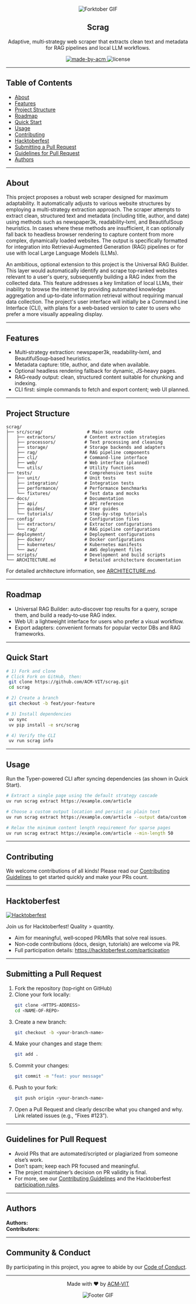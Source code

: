<div align="center">

![Forktober GIF](https://raw.githubusercontent.com/ACM-VIT/.github/master/profile/acm_gif_banner.gif)

<!-- Project Title -->
<h2>Scrag</h2>

<p>Adaptive, multi‑strategy web scraper that extracts clean text and metadata for RAG pipelines and local LLM workflows.</p>

<p>
  <a href="https://acmvit.in/" target="_blank">
    <img alt="made-by-acm" src="https://img.shields.io/badge/MADE%20BY-ACM%20VIT-orange?style=flat-square&logo=acm&link=acmvit.in" />
  </a>
  <img alt="license" src="https://img.shields.io/badge/License-MIT-green.svg?style=flat-square" />
</p>

</div>

---

## Table of Contents
- [About](#about)
- [Features](#features)
- [Project Structure](#project-structure)
- [Roadmap](#roadmap)
- [Quick Start](#quick-start)
- [Usage](#usage)
- [Contributing](#contributing)
- [Hacktoberfest](#hacktoberfest)
- [Submitting a Pull Request](#submitting-a-pull-request)
- [Guidelines for Pull Request](#guidelines-for-pull-request)
- [Authors](#authors)

---

## About
This project proposes a robust web scraper designed for maximum adaptability. It automatically adjusts to various website structures by employing a multi‑strategy extraction approach. The scraper attempts to extract clean, structured text and metadata (including title, author, and date) using methods such as newspaper3k, readability‑lxml, and BeautifulSoup heuristics. In cases where these methods are insufficient, it can optionally fall back to headless browser rendering to capture content from more complex, dynamically loaded websites. The output is specifically formatted for integration into Retrieval‑Augmented Generation (RAG) pipelines or for use with local Large Language Models (LLMs).

An ambitious, optional extension to this project is the Universal RAG Builder. This layer would automatically identify and scrape top‑ranked websites relevant to a user's query, subsequently building a RAG index from the collected data. This feature addresses a key limitation of local LLMs, their inability to browse the internet by providing automated knowledge aggregation and up‑to‑date information retrieval without requiring manual data collection. The project's user interface will initially be a Command Line Interface (CLI), with plans for a web‑based version to cater to users who prefer a more visually appealing display.

---

## Features
- Multi‑strategy extraction: newspaper3k, readability‑lxml, and BeautifulSoup‑based heuristics.  
- Metadata capture: title, author, and date when available.  
- Optional headless rendering fallback for dynamic, JS‑heavy pages.  
- RAG‑ready output: clean, structured content suitable for chunking and indexing.  
- CLI first: simple commands to fetch and export content; web UI planned.  

---

## Project Structure

```
scrag/
├── src/scrag/                 # Main source code
│   ├── extractors/           # Content extraction strategies
│   ├── processors/           # Text processing and cleaning
│   ├── storage/              # Storage backends and adapters
│   ├── rag/                  # RAG pipeline components
│   ├── cli/                  # Command-line interface
│   ├── web/                  # Web interface (planned)
│   └── utils/                # Utility functions
├── tests/                    # Comprehensive test suite
│   ├── unit/                 # Unit tests
│   ├── integration/          # Integration tests
│   ├── performance/          # Performance benchmarks
│   └── fixtures/             # Test data and mocks
├── docs/                     # Documentation
│   ├── api/                  # API reference
│   ├── guides/               # User guides
│   └── tutorials/            # Step-by-step tutorials
├── config/                   # Configuration files
│   ├── extractors/           # Extractor configurations
│   └── rag/                  # RAG pipeline configurations
├── deployment/               # Deployment configurations
│   ├── docker/               # Docker configurations
│   ├── kubernetes/           # Kubernetes manifests
│   └── aws/                  # AWS deployment files
├── scripts/                  # Development and build scripts
└── ARCHITECTURE.md           # Detailed architecture documentation
```

For detailed architecture information, see [ARCHITECTURE.md](ARCHITECTURE.md).

---

## Roadmap
- Universal RAG Builder: auto‑discover top results for a query, scrape them, and build a ready‑to‑use RAG index.  
- Web UI: a lightweight interface for users who prefer a visual workflow.  
- Export adapters: convenient formats for popular vector DBs and RAG frameworks.  

---

## Quick Start

```bash
# 1) Fork and clone
# Click Fork on GitHub, then:
 git clone https://github.com/ACM-VIT/scrag.git
 cd scrag

# 2) Create a branch
 git checkout -b feat/your-feature

# 3) Install dependencies
 uv sync
 uv pip install -e src/scrag

# 4) Verify the CLI
 uv run scrag info
```

---

## Usage
Run the Typer-powered CLI after syncing dependencies (as shown in Quick Start).

```sh
# Extract a single page using the default strategy cascade
uv run scrag extract https://example.com/article

# Choose a custom output location and persist as plain text
uv run scrag extract https://example.com/article --output data/custom --format txt

# Relax the minimum content length requirement for sparse pages
uv run scrag extract https://example.com/article --min-length 50
```

---

## Contributing
We welcome contributions of all kinds! Please read our [Contributing Guidelines](contributing.md) to get started quickly and make your PRs count.

---

## Hacktoberfest

<p>
   <a href="https://hacktoberfest.com/" target="_blank">
      <img alt="Hacktoberfest" src="https://img.shields.io/badge/Hacktoberfest-2025-indigo?style=flat-square" />
   </a>
</p>

Join us for Hacktoberfest! Quality > quantity.
- Aim for meaningful, well‑scoped PR/MRs that solve real issues.
- Non‑code contributions (docs, design, tutorials) are welcome via PR.
- Full participation details: https://hacktoberfest.com/participation

---

## Submitting a Pull Request

1. Fork the repository (top‑right on GitHub)
2. Clone your fork locally:
   ```bash
   git clone <HTTPS-ADDRESS>
   cd <NAME-OF-REPO>
   ```
3. Create a new branch:
   ```bash
   git checkout -b <your-branch-name>
   ```
4. Make your changes and stage them:
   ```bash
   git add .
   ```
5. Commit your changes:
   ```bash
   git commit -m "feat: your message"
   ```
6. Push to your fork:
   ```bash
   git push origin <your-branch-name>
   ```
7. Open a Pull Request and clearly describe what you changed and why. Link related issues (e.g., “Fixes #123”).

<!-- <img src="https://img.shields.io/github/:variant/:user/:repo?style=flat-square&labelColor=orange" alt="Open a Pull Request" /> -->

---

## Guidelines for Pull Request
- Avoid PRs that are automated/scripted or plagiarized from someone else’s work.
- Don’t spam; keep each PR focused and meaningful.
- The project maintainer’s decision on PR validity is final.
- For more, see our [Contributing Guidelines](contributing.md) and the Hacktoberfest [participation rules](https://hacktoberfest.com/participation).

---

## Authors

**Authors:** <!-- [author1's name](link), [author2's name](link) -->  
**Contributors:** <!-- Generate contributors list using https://contributors-img.web.app/preview -->

---

## Community & Conduct
By participating in this project, you agree to abide by our [Code of Conduct](CODE_OF_CONDUCT.md).

---

<div align="center">
  
Made with ❤️ by <a href="https://acmvit.in/" target="_blank">ACM‑VIT</a>

![Footer GIF](https://raw.githubusercontent.com/ACM-VIT/.github/master/profile/domains.gif)

</div>

